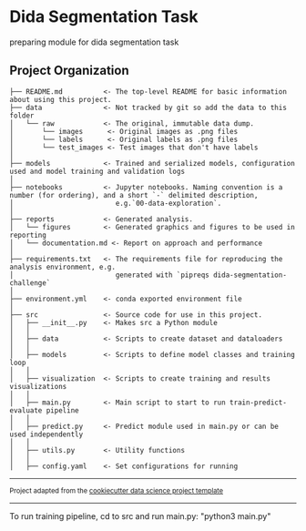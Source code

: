 Dida Segmentation Task
==============================

preparing module for dida segmentation task

Project Organization
------------

    ├── README.md          <- The top-level README for basic information about using this project.
    ├── data               <- Not tracked by git so add the data to this folder
    │   └── raw            <- The original, immutable data dump.
    │       └── images      <- Original images as .png files
    │       └── labels      <- Original labels as .png files
    │       └── test_images <- Test images that don't have labels
    │
    ├── models             <- Trained and serialized models, configuration used and model training and validation logs
    │
    ├── notebooks          <- Jupyter notebooks. Naming convention is a number (for ordering), and a short `-` delimited description,
    │                         e.g.`00-data-exploration`.
    │
    ├── reports            <- Generated analysis.
    │   └── figures        <- Generated graphics and figures to be used in reporting
    │   └── documentation.md <- Report on approach and performance
    │
    ├── requirements.txt   <- The requirements file for reproducing the analysis environment, e.g.
    │                         generated with `pipreqs dida-segmentation-challenge`
    │
    ├── environment.yml    <- conda exported environment file
    │
    ├── src                <- Source code for use in this project.
    │   ├── __init__.py    <- Makes src a Python module
    │   │
    │   ├── data           <- Scripts to create dataset and dataloaders
    │   │
    │   ├── models         <- Scripts to define model classes and training loop
    │   │
    │   ├── visualization  <- Scripts to create training and results visualizations
    │   │
    │   ├── main.py        <- Main script to start to run train-predict-evaluate pipeline
    │   │
    │   ├── predict.py     <- Predict module used in main.py or can be used independently
    │   │
    │   ├── utils.py       <- Utility functions
    │   │
    │   ├── config.yaml    <- Set configurations for running 
    
------------

<p><small>Project adapted from the <a target="_blank" href="https://drivendata.github.io/cookiecutter-data-science/">cookiecutter data science project template</a> </small></p>

------------

To run training pipeline, cd to src and run main.py:
"python3 main.py"